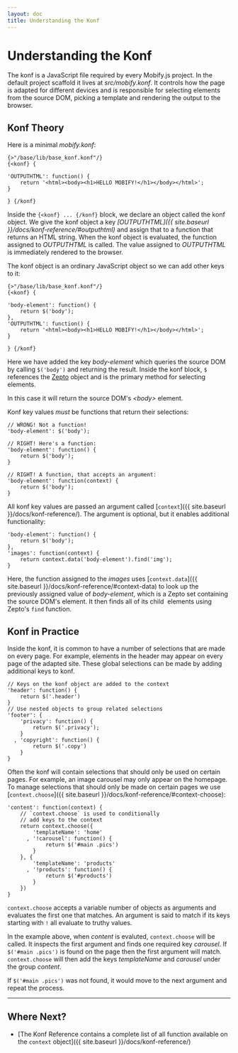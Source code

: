```yaml
---
layout: doc
title: Understanding the Konf 
---
```


#   Understanding the Konf

The konf is a JavaScript file required by every Mobify.js project. In 
the default project scaffold it lives at _src/mobify.konf_. It controls
how the page is adapted for different devices and is responsible for 
selecting elements from the source DOM, picking a template and rendering
the output to the browser.

##  Konf Theory

Here is a minimal _mobify.konf_:

    {>"/base/lib/base_konf.konf"/}
    {<konf} {

    'OUTPUTHTML': function() {
        return '<html><body><h1>HELLO MOBIFY!</h1></body></html>';
    }

    } {/konf}

Inside the `{<konf} ... {/konf}` block, we declare an object
called the konf object. We give the konf object a key _[OUTPUTHTML]({{ site.baseurl }}/docs/konf-reference/#outputhtml)_ 
and assign that to a function that returns an HTML string. When the konf 
object is evaluated, the function assigned to _OUTPUTHTML_ is called.
The value assigned to _OUTPUTHTML_ is immediately rendered to the browser.

The konf object is an ordinary JavaScript object so we can add other keys 
to it:

    {>"/base/lib/base_konf.konf"/}
    {<konf} {

    'body-element': function() {
        return $('body');
    },
    'OUTPUTHTML': function() {
        return '<html><body><h1>HELLO MOBIFY!</h1></body></html>';
    }

    } {/konf}

Here we have added the key _body-element_ which queries the source DOM
by calling `$('body')` and returning the result. Inside the konf block, 
`$` references the [Zepto](http://zeptojs.com/) object and is the primary
method for selecting elements.

In this case it will return the source DOM's _&lt;body&gt;_ element.

Konf key values _must_ be functions that return their selections:

    // WRONG! Not a function!
    'body-element': $('body');

    // RIGHT! Here's a function:
    'body-element': function() {
        return $('body');
    }

    // RIGHT! A function, that accepts an argument:
    'body-element': function(context) {
        return $('body');
    }

All konf key values are passed an argument called [`context`]({{ site.baseurl }}/docs/konf-reference/). 
The argument is optional, but it enables additional functionality:

    'body-element': function() {
        return $('body');
    },
    'images': function(context) {
        return context.data('body-element').find('img');
    }

Here, the function assigned to the _images_ uses [`context.data`]({{ site.baseurl }}/docs/konf-reference/#context-data)
to look up the previously assigned value of _body-element_,  which is 
a Zepto set containing the source DOM's _<body>_ element. 
It then finds all of its child _<img>_ elements using Zepto's 
`find` function.

##  Konf in Practice

Inside the konf, it is common to have a number of selections that are
made on every page. For example, elements in the header may appear on
every page of the adapted site. These global selections can be made by
adding additional keys to konf.

    // Keys on the konf object are added to the context
    'header': function() {
        return $('.header')
    }
    // Use nested objects to group related selections
    'footer': {
        'privacy': function() {
            return $('.privacy');
        }
      , 'copyright': function() {
            return $('.copy')
        }
    }

Often the konf will contain selections that should only be used on certain 
pages. For example, an image carousel may only appear on the homepage.
To manage selections that should only be made on certain pages we use
[`context.choose`]({{ site.baseurl }}/docs/konf-reference/#context-choose):

    'content': function(context) {
        // `context.choose` is used to conditionally
        // add keys to the context
        return context.choose({
            'templateName': 'home'
          , '!carousel': function() {
                return $('#main .pics')
            }
        }, {
            'templateName': 'products'
          , '!products': function() {
                return $('#products')
            }
        })
    }

`context.choose` accepts a variable number of objects as arguments and
evaluates the first one that matches. An argument is said to match if
its keys starting with `!` all evaluate to truthy values.

In the example above, when _content_ is evaluted, `context.choose` will
be called. It inspects the first argument and finds one required key 
_carousel_. If `$('#main .pics')` is found on the page then the first 
argument will match. `context.choose` will then add the keys 
_templateName_ and _carousel_ under the group _content_.

If `$('#main .pics')` was not found, it would move to the next argument
and repeat the process.

---

##  Where Next?

* [The Konf Reference contains a complete list of all function available on the `context` object]({{ site.baseurl }}/docs/konf-reference/)